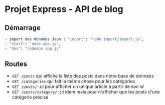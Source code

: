 # Projet Express - API de blog

## Démarrage

```bash
- import des données Json : "import": "node import/import.js",
- "start": "node app.js",
- "dev": "nodemon app.js"
```

## Routes

- `GET /posts` qui affiche la liste des posts dans notre base de données
- `GET /categories` qui fait la même chose pour les catégories
- `GET /posts/:id` pour afficher un unique article à partir de son _id_
- `GET /posts/category/:id` idem mais pour n'afficher que les posts d'une catégorie précise
